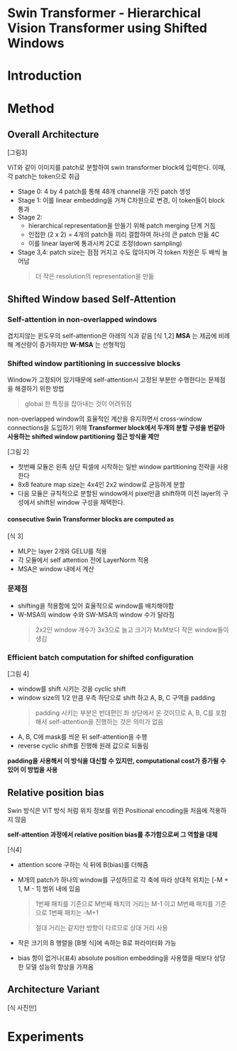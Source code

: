 # Swin Transformer - Hierarchical Vision Transformer using Shifted Windows

# Introduction

# Method

## Overall Architecture
[그림3]

ViT와 같이 이미지를 patch로 분할하여 swin transformer block에 입력한다. 이때, 각 patch는 token으로 취급

* Stage 0: 4 by 4 patch를 통해 48개 channel을 가진 patch 생성
* Stage 1: 이를 linear embedding을 거쳐 C차원으로 변경, 이 token들이 block 통과
* Stage 2:
  * hierarchical representation을 만들기 위해 patch merging 단계 거침
  * 인접한 (2 x 2) = 4개의 patch들 끼리 결합하여 하나의 큰 patch 만듦 4C
  * 이를 linear layer에 통과시켜 2C로 조정(down sampling)
* Stage 3,4: patch size는 점점 커지고 수도 많아지며 각 token 차원은 두 배씩 늘어남
  > 더 작은 resolution의 representation을 만듦


## Shifted Window based Self-Attention

### Self-attention in non-overlapped windows
겹치지않는 윈도우의 self-attention은 아래의 식과 같음
[식 1,2]
__MSA__ 는 제곱에 비례해 계산량이 증가하지만 __W-MSA__ 는 선형적임

### Shifted window partitioning in successive blocks 
Window가 고정되어 있기때문에 self-attention시 고정된 부분만 수행한다는 문제점을 해결하기 위한 방법
 > global 한 특징을 잡아내는 것이 어려워짐

non-overlapped window의 효율적인 계산을 유지하면서 cross-window connections을 도입하기 위해 __Transformer block에서 두개의 분할 구성을 번갈아 사용하는 shifted window partitioning 접근 방식을 제안__

[그림 2]

* 첫번째 모듈은 왼족 상단 픽셀에 시작하는 일반 window partitioning 전략을 사용한다
* 8x8 feature map size는 4x4인 2x2 window로 균등하게 분할
* 다음 모듈은 규칙적으로 분할된 window에서 pixel만큼 shift하여 이전 layer의 구성에서 shift된 window 구성을 채택한다.

#### consecutive Swin Transformer blocks are computed as
[식 3]
* MLP는 layer 2개와 GELU를 적용
* 각 모듈에서 self attention 전에 LayerNorm 적용
* MSA은 window 내에서 계산

### 문제점
* shifting을 적용함에 있어 효율적으로 window를 배치해야함
* W-MSA의 window 수와 SW-MSA의 window 수가 달라짐
  > 2x2인 window 개수가 3x3으로 늘고 크기가 MxM보다 작은 window들이 생김

### Efficient batch computation for shifted configuration

[그림 4]
* window를 shift 시키는 것을 cyclic shift
* window size의 1/2 만큼 우측 하단으로 shift 하고 A, B, C 구역을 padding
  > padding 시키는 부분은 반대편인 좌 상단에서 온 것이므로 A, B, C를 포함해서 self-attention을 진행하는 것은 의미가 없음
* A, B, C에 mask를 씌운 뒤 self-attention을 수행
* reverse cyclic shift를 진행해 원래 값으로 되돌림

__padding을 사용해서 이 방식을 대신할 수 있지만, computational cost가 증가될 수 있어 이 방법을 사용__

## Relative position bias
Swin 방식은 ViT 방식 처럼 위치 정보를 위한 Positional encoding을 처음에 적용하지 않음

__self-attention 과정에서 relative position bias를 추가함으로써 그 역할을 대체__

[식4]
* attention score 구하는 식 뒤에 B(bias)를 더해줌
* M개의 patch가 하나의 window를 구성하므로 각 축에 따라 상대적 위치는 [-M + 1, M - 1] 범위 내에 있음
  > 1번째 패치를 기준으로 M번째 패치의 거리는 M-1 이고 M번째 패치를 기준으로 1번째 패치는 -M+1
  
  > 절대 거리는 같지만 방향이 다르므로 상대 거리 사용
* 작은 크기의 B 행렬을 [B헷 식]에 속하는 B로 파라미터화 가능
* bias 항이 없거나(표4) absolute position embedding을 사용했을 때보다 상당한 모델 성능의 향상을 가져옴

## Architecture Variant
[식 사진만]

# Experiments
